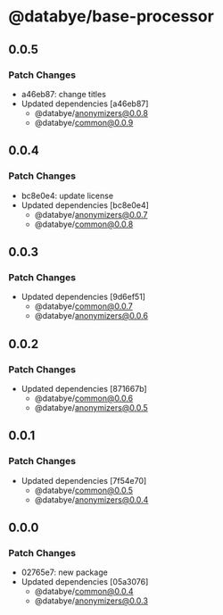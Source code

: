 # @databye/base-processor

## 0.0.5

### Patch Changes

- a46eb87: change titles
- Updated dependencies [a46eb87]
  - @databye/anonymizers@0.0.8
  - @databye/common@0.0.9

## 0.0.4

### Patch Changes

- bc8e0e4: update license
- Updated dependencies [bc8e0e4]
  - @databye/anonymizers@0.0.7
  - @databye/common@0.0.8

## 0.0.3

### Patch Changes

- Updated dependencies [9d6ef51]
  - @databye/common@0.0.7
  - @databye/anonymizers@0.0.6

## 0.0.2

### Patch Changes

- Updated dependencies [871667b]
  - @databye/common@0.0.6
  - @databye/anonymizers@0.0.5

## 0.0.1

### Patch Changes

- Updated dependencies [7f54e70]
  - @databye/common@0.0.5
  - @databye/anonymizers@0.0.4

## 0.0.0

### Patch Changes

- 02765e7: new package
- Updated dependencies [05a3076]
  - @databye/common@0.0.4
  - @databye/anonymizers@0.0.3
